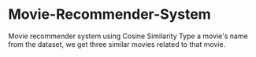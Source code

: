 # Movie-Recommender-System
Movie recommender system using Cosine Similarity
Type a movie's name from the dataset, we get three similar movies related to that movie.
